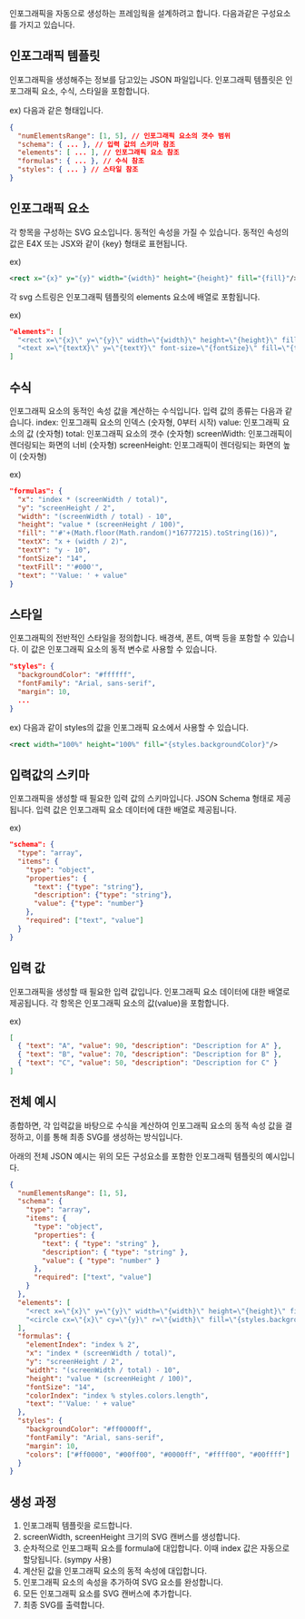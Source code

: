 인포그래픽을 자동으로 생성하는 프레임웍을 설계하려고 합니다. 다음과같은
구성요소를 가지고 있습니다.

## 인포그래픽 템플릿

인포그래픽을 생성해주는 정보를 담고있는 JSON 파일입니다. 인포그래픽 템플릿은
인포그래픽 요소, 수식, 스타일을 포함합니다.

ex) 다음과 같은 형태입니다.

```json
{
  "numElementsRange": [1, 5], // 인포그래픽 요소의 갯수 범위
  "schema": { ... }, // 입력 값의 스키마 참조
  "elements": [ ... ], // 인포그래픽 요소 참조
  "formulas": { ... }, // 수식 참조
  "styles": { ... } // 스타일 참조
}
```

## 인포그래픽 요소

각 항목을 구성하는 SVG 요소입니다. 동적인 속성을 가질 수 있습니다. 동적인 속성의
값은 E4X 또는 JSX와 같이 {key} 형태로 표현됩니다.

ex)

```xml
<rect x="{x}" y="{y}" width="{width}" height="{height}" fill="{fill}"/>
```

각 svg 스트링은 인포그래픽 템플릿의 elements 요소에 배열로 포함됩니다.

ex)

```json
"elements": [
  "<rect x=\"{x}\" y=\"{y}\" width=\"{width}\" height=\"{height}\" fill=\"{fill}\"/>",
  "<text x=\"{textX}\" y=\"{textY}\" font-size=\"{fontSize}\" fill=\"{textFill}\">{text}</text>"
]
```

## 수식

인포그래픽 요소의 동적인 속성 값을 계산하는 수식입니다. 입력 값의 종류는 다음과
같습니다. index: 인포그래픽 요소의 인덱스 (숫자형, 0부터 시작) value: 인포그래픽
요소의 값 (숫자형) total: 인포그래픽 요소의 갯수 (숫자형) screenWidth:
인포그래픽이 렌더링되는 화면의 너비 (숫자형) screenHeight: 인포그래픽이
렌더링되는 화면의 높이 (숫자형)

ex)

```json
"formulas": {
  "x": "index * (screenWidth / total)",
  "y": "screenHeight / 2",
  "width": "(screenWidth / total) - 10",
  "height": "value * (screenHeight / 100)",
  "fill": "'#'+(Math.floor(Math.random()*16777215).toString(16))",
  "textX": "x + (width / 2)",
  "textY": "y - 10",
  "fontSize": "14",
  "textFill": "'#000'",
  "text": "'Value: ' + value"
}
```

## 스타일

인포그래픽의 전반적인 스타일을 정의합니다. 배경색, 폰트, 여백 등을 포함할 수
있습니다. 이 값은 인포그래픽 요소의 동적 변수로 사용할 수 있습니다.

```json
"styles": {
  "backgroundColor": "#ffffff",
  "fontFamily": "Arial, sans-serif",
  "margin": 10,
  ...
}
```

ex) 다음과 같이 styles의 값을 인포그래픽 요소에서 사용할 수 있습니다.

```xml
<rect width="100%" height="100%" fill="{styles.backgroundColor}"/>
```

## 입력값의 스키마

인포그래픽을 생성할 때 필요한 입력 값의 스키마입니다. JSON Schema 형태로
제공됩니다. 입력 값은 인포그래픽 요소 데이터에 대한 배열로 제공됩니다.

ex)

```json
"schema": {
  "type": "array",
  "items": {
    "type": "object",
    "properties": {
      "text": {"type": "string"},
      "description": {"type": "string"},
      "value": {"type": "number"}
    },
    "required": ["text", "value"]
  }
}
```

## 입력 값

인포그래픽을 생성할 때 필요한 입력 값입니다. 인포그래픽 요소 데이터에 대한
배열로 제공됩니다. 각 항목은 인포그래픽 요소의 값(value)을 포함합니다.

ex)

```json
[
  { "text": "A", "value": 90, "description": "Description for A" },
  { "text": "B", "value": 70, "description": "Description for B" },
  { "text": "C", "value": 50, "description": "Description for C" }
]
```

## 전체 예시

종합하면, 각 입력값을 바탕으로 수식을 계산하여 인포그래픽 요소의 동적 속성 값을
결정하고, 이를 통해 최종 SVG를 생성하는 방식입니다.

아래의 전체 JSON 예시는 위의 모든 구성요소를 포함한 인포그래픽 템플릿의
예시입니다.

```json
{
  "numElementsRange": [1, 5],
  "schema": {
    "type": "array",
    "items": {
      "type": "object",
      "properties": {
        "text": { "type": "string" },
        "description": { "type": "string" },
        "value": { "type": "number" }
      },
      "required": ["text", "value"]
    }
  },
  "elements": [
    "<rect x=\"{x}\" y=\"{y}\" width=\"{width}\" height=\"{height}\" fill=\"{styles.backgroundColor}\"/>",
    "<circle cx=\"{x}\" cy=\"{y}\" r=\"{width}\" fill=\"{styles.backgroundColor}\"/>"
  ],
  "formulas": {
    "elementIndex": "index % 2",
    "x": "index * (screenWidth / total)",
    "y": "screenHeight / 2",
    "width": "(screenWidth / total) - 10",
    "height": "value * (screenHeight / 100)",
    "fontSize": "14",
    "colorIndex": "index % styles.colors.length",
    "text": "'Value: ' + value"
  },
  "styles": {
    "backgroundColor": "#ff0000ff",
    "fontFamily": "Arial, sans-serif",
    "margin": 10,
    "colors": ["#ff0000", "#00ff00", "#0000ff", "#ffff00", "#00ffff"]
  }
}
```

## 생성 과정

1. 인포그래픽 템플릿을 로드합니다.
2. screenWidth, screenHeight 크기의 SVG 캔버스를 생성합니다.
3. 순차적으로 인포그패픽 요소를 formula에 대입합니다. 이때 index 값은 자동으로
   할당됩니다. (sympy 사용)
4. 계산된 값을 인포그래픽 요소의 동적 속성에 대입합니다.
5. 인포그래픽 요소의 속성을 추가하여 SVG 요소를 완성합니다.
6. 모든 인포그래픽 요소를 SVG 캔버스에 추가합니다.
7. 최종 SVG를 출력합니다.

